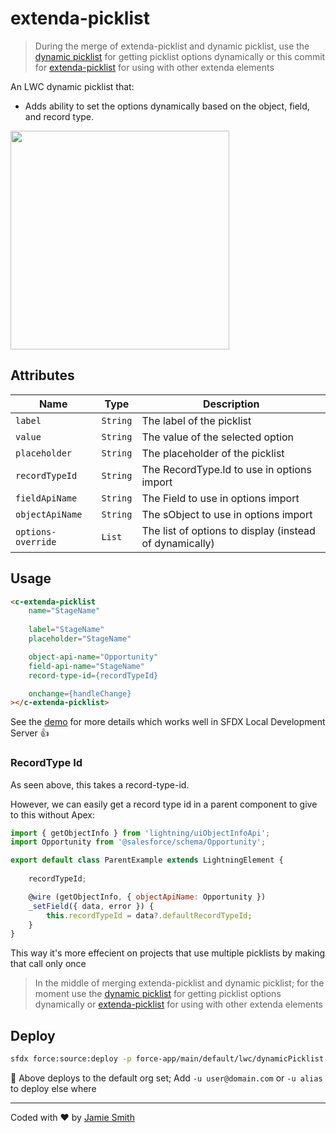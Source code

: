 # extenda-picklist

> During the merge of extenda-picklist and dynamic picklist, use the [dynamic picklist](https://github.com/jsmithdev/dynamic-picklist) for getting picklist options dynamically or this commit for [extenda-picklist](https://github.com/jsmithdev/extenda-picklist/tree/1d80a408e83a79ff9c8a0c8a4a6f6afc6dd9285e) for using with other extenda elements

An LWC dynamic picklist that:

- Adds ability to set the options dynamically based on the object, field, and record type.

<img src="https://i.imgur.com/255cS5Z.png" width="350px;">

## Attributes

| Name | Type | Description |
| --- | --- | --- |
| `label` | `String` | The label of the picklist |
| `value` | `String` | The value of the selected option |
| `placeholder` | `String` | The placeholder of the picklist |
| `recordTypeId` | `String` | The RecordType.Id to use in options import |
| `fieldApiName` | `String` | The Field to use in options import |
| `objectApiName` | `String` | The sObject to use in options import |
| `options-override` | `List` | The list of options to display (instead of dynamically) |

## Usage

```html
<c-extenda-picklist
    name="StageName"
    
    label="StageName"
    placeholder="StageName"

    object-api-name="Opportunity"
    field-api-name="StageName"
    record-type-id={recordTypeId}

    onchange={handleChange}
></c-extenda-picklist>
```

See the [demo](/force-app/main/default/lwc/dynamicPicklistDemo/) for more details which works well in SFDX Local Development Server 👍

### RecordType Id

As seen above, this takes a record-type-id. 

However, we can easily get a record type id in a parent component to give to this without Apex: 

```js
import { getObjectInfo } from 'lightning/uiObjectInfoApi';
import Opportunity from '@salesforce/schema/Opportunity'; 

export default class ParentExample extends LightningElement {
	
    recordTypeId;

    @wire (getObjectInfo, { objectApiName: Opportunity })
    _setField({ data, error }) {
        this.recordTypeId = data?.defaultRecordTypeId;
    }
}
```

This way it's more effecient on projects that use multiple picklists by making that call only once

> In the middle of merging extenda-picklist and dynamic picklist; for the moment use the [dynamic picklist](/force-app/main/default/lwc/dynamicPicklist/) for getting picklist options dynamically or [extenda-picklist](/force-app/main/default/lwc/extendaPicklist/) for using with other extenda elements

## Deploy

```bash
sfdx force:source:deploy -p force-app/main/default/lwc/dynamicPicklist
```

📌  Above deploys to the default org set; Add `-u user@domain.com` or `-u alias` to deploy else where

---

Coded with ❤️ by [Jamie Smith](https://jsmith.dev)
